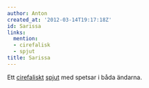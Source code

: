 ```yaml
---
author: Anton
created_at: '2012-03-14T19:17:18Z'
id: Sarissa
links:
  mention:
  - cirefalisk
  - spjut
title: Sarissa
---
```


Ett [cirefaliskt][] [spjut] med spetsar i båda ändarna.

  [cirefaliskt]: cirefalisk
  [spjut]: spjut
